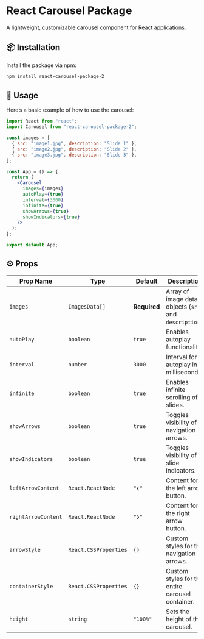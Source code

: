 # React Carousel Package

A lightweight, customizable carousel component for React applications.

## 📦 Installation

Install the package via npm:

```sh
npm install react-carousel-package-2
```

## 🚀 Usage

Here’s a basic example of how to use the carousel:

```jsx
import React from "react";
import Carousel from "react-carousel-package-2";

const images = [
  { src: "image1.jpg", description: "Slide 1" },
  { src: "image2.jpg", description: "Slide 2" },
  { src: "image3.jpg", description: "Slide 3" },
];

const App = () => {
  return (
    <Carousel
      images={images}
      autoPlay={true}
      interval={3000}
      infinite={true}
      showArrows={true}
      showIndicators={true}
    />
  );
};

export default App;
```

## ⚙️ Props

| Prop Name           | Type                  | Default      | Description                                            |
| ------------------- | --------------------- | ------------ | ------------------------------------------------------ |
| `images`            | `ImagesData[]`        | **Required** | Array of image data objects (`src` and `description`). |
| `autoPlay`          | `boolean`             | `true`       | Enables autoplay functionality.                        |
| `interval`          | `number`              | `3000`       | Interval for autoplay in milliseconds.                 |
| `infinite`          | `boolean`             | `true`       | Enables infinite scrolling of slides.                  |
| `showArrows`        | `boolean`             | `true`       | Toggles visibility of navigation arrows.               |
| `showIndicators`    | `boolean`             | `true`       | Toggles visibility of slide indicators.                |
| `leftArrowContent`  | `React.ReactNode`     | `"❮"`        | Content for the left arrow button.                     |
| `rightArrowContent` | `React.ReactNode`     | `"❯"`        | Content for the right arrow button.                    |
| `arrowStyle`        | `React.CSSProperties` | `{}`         | Custom styles for the navigation arrows.               |
| `containerStyle`    | `React.CSSProperties` | `{}`         | Custom styles for the entire carousel container.       |
| `height`            | `string`              | `"100%"`     | Sets the height of the carousel.                       |

```

```
